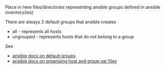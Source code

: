 Place in here files/directories representing ansible groups defined in ansible inventory(ies)

There are always 2 default groups that ansible creates
- all - represents all hosts
- ungrouped - represents hosts that do not belong to a group

See
- [ansible docs on default groups](https://docs.ansible.com/ansible/latest/inventory_guide/intro_inventory.html#default-groups)
- [ansible docs on organising host and group var files](https://docs.ansible.com/ansible/latest/inventory_guide/intro_inventory.html#organizing-host-and-group-variables)